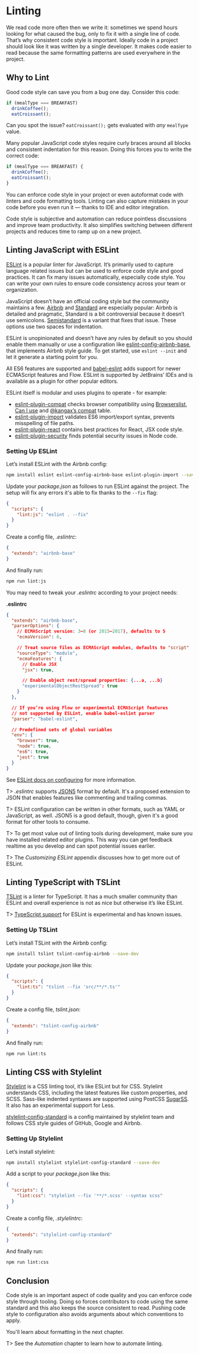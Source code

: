 # Linting

We read code more often then we write it: sometimes we spend hours looking for what caused the bug, only to fix it with a single line of code. That’s why consistent code style is important. Ideally code in a project should look like it was written by a single developer. It makes code easier to read because the same formatting patterns are used everywhere in the project.

## Why to Lint

Good code style can save you from a bug one day. Consider this code:

<!-- prettier-ignore -->
```js
if (mealType === BREAKFAST)
  drinkCoffee();
  eatCroissant();
```

Can you spot the issue? `eatCroissant();` gets evaluated with _any_ `mealType` value.

Many popular JavaScript code styles require curly braces around all blocks and consistent indentation for this reason. Doing this forces you to write the correct code:

```js
if (mealType === BREAKFAST) {
  drinkCoffee();
  eatCroissant();
}
```

You can enforce code style in your project or even autoformat code with linters and code formatting tools. Linting can also capture mistakes in your code before you even run it — thanks to IDE and editor integration.

Code style is subjective and automation can reduce pointless discussions and improve team productivity. It also simplifies switching between different projects and reduces time to ramp up on a new project.

## Linting JavaScript with ESLint

[ESLint](http://eslint.org/) is a popular linter for JavaScript. It’s primarily used to capture language related issues but can be used to enforce code style and good practices. It can fix many issues automatically, especially code style. You can write your own rules to ensure code consistency across your team or organization.

JavaScript doesn’t have an official coding style but the community maintains a few. [Airbnb](https://github.com/airbnb/javascript) and [Standard](http://standardjs.com/) are especially popular: Airbnb is detailed and pragmatic, Standard is a bit controversial because it doesn’t use semicolons. [Semistandard](https://www.npmjs.com/package/semistandard) is a variant that fixes that issue. These options use two spaces for indentation.

ESLint is unopinionated and doesn’t have any rules by default so you should enable them manually or use a configuration like [eslint-config-airbnb-base](https://www.npmjs.com/package/eslint-config-airbnb-base), that implements Airbnb style guide. To get started, use `eslint --init` and let it generate a starting point for you.

All ES6 features are supported and [babel-eslint](https://www.npmjs.com/package/babel-eslint) adds support for newer ECMAScript features and Flow. ESLint is supported by JetBrains’ IDEs and is available as a plugin for other popular editors.

ESLint itself is modular and uses plugins to operate - for example:

* [eslint-plugin-compat](https://www.npmjs.com/package/eslint-plugin-compat) checks browser compatibility using [Browserslist](https://github.com/ai/browserslist), [Can I use](http://caniuse.com/) and [@kangax’s compat](http://kangax.github.io/compat-table/es6/) table.
* [eslint-plugin-import](https://www.npmjs.com/package/eslint-plugin-import) validates ES6 import/export syntax, prevents misspelling of file paths.
* [eslint-plugin-react](https://www.npmjs.com/package/eslint-plugin-react) contains best practices for React, JSX code style.
* [eslint-plugin-security](https://www.npmjs.com/package/eslint-plugin-security) finds potential security issues in Node code.

### Setting Up ESLint

Let’s install ESLint with the Airbnb config:

```bash
npm install eslint eslint-config-airbnb-base eslint-plugin-import --save-dev
```

Update your _package.json_ as follows to run ESLint against the project. The setup will fix any errors it's able to fix thanks to the `--fix` flag:

```json
{
  "scripts": {
    "lint:js": "eslint . --fix"
  }
}
```

Create a config file, _.eslintrc_:

```json
{
  "extends": "airbnb-base"
}
```

And finally run:

```bash
npm run lint:js
```

You may need to tweak your _.eslintrc_ according to your project needs:

**.eslintrc**

```json
{
  "extends": "airbnb-base",
  "parserOptions": {
    // ECMAScript version: 3—8 (or 2015—2017), defaults to 5
    "ecmaVersion": 6,

    // Treat source files as ECMAScript modules, defaults to "script"
    "sourceType": "module",
    "ecmaFeatures": {
      // Enable JSX
      "jsx": true,

      // Enable object rest/spread properties: {...a, ...b}
      "experimentalObjectRestSpread": true
    }
  },

  // If you’re using Flow or experimental ECMAScript features
  // not supported by ESLint, enable babel-eslint parser
  "parser": "babel-eslint",

  // Predefined sets of global variables
  "env": {
    "browser": true,
    "node": true,
    "es6": true,
    "jest": true
  }
}
```

See [ESLint docs on configuring](http://eslint.org/docs/user-guide/configuring) for more information.

T> _.eslintrc_ supports [JSON5](http://json5.org/) format by default. It's a proposed extension to JSON that enables features like commenting and trailing commas.

T> ESLint configuration can be written in other formats, such as YAML or JavaScript, as well. JSON5 is a good default, though, given it's a good format for other tools to consume.

T> To get most value out of linting tools during development, make sure you have installed related editor plugins. This way you can get feedback realtime as you develop and can spot potential issues earlier.

T> The _Customizing ESLint_ appendix discusses how to get more out of ESLint.

## Linting TypeScript with TSLint

[TSLint](https://palantir.github.io/tslint/) is a linter for TypeScript. It has a much smaller community than ESLint and overall experience is not as nice but otherwise it’s like ESLint.

T> [TypeScript support](https://github.com/eslint/typescript-eslint-parser) for ESLint is experimental and has known issues.

### Setting Up TSLint

Let’s install TSLint with the Airbnb config:

```bash
npm install tslint tslint-config-airbnb --save-dev
```

Update your _package.json_ like this:

```json
{
  "scripts": {
    "lint:ts": "tslint --fix 'src/**/*.ts'"
  }
}
```

Create a config file, _tslint.json_:

```json
{
  "extends": "tslint-config-airbnb"
}
```

And finally run:

```bash
npm run lint:ts
```

## Linting CSS with Stylelint

[Stylelint](https://stylelint.io/) is a CSS linting tool, it’s like ESLint but for CSS. Stylelint understands CSS, including the latest features like custom properties, and SCSS. Sass-like indented syntaxes are supported using PostCSS [SugarSS](https://github.com/postcss/sugarss). It also has an experimental support for Less.

[stylelint-config-standard](https://www.npmjs.com/package/stylelint-config-standard) is a config maintained by stylelint team and follows CSS style guides of GitHub, Google and Airbnb.

### Setting Up Stylelint

Let’s install stylelint:

```bash
npm install stylelint stylelint-config-standard --save-dev
```

Add a script to your _package.json_ like this:

```json
{
  "scripts": {
    "lint:css": "stylelint --fix '**/*.scss' --syntax scss"
  }
}
```

Create a config file, _.stylelintrc_:

```json
{
  "extends": "stylelint-config-standard"
}
```

And finally run:

```bash
npm run lint:css
```

## Conclusion

Code style is an important aspect of code quality and you can enforce code style through tooling. Doing so forces contributors to code using the same standard and this also keeps the source consistent to read. Pushing code style to configuration also avoids arguments about which conventions to apply.

You'll learn about formatting in the next chapter.

T> See the _Automation_ chapter to learn how to automate linting.
